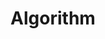 ---
layout: tag-list
type: tag

title: Algorithm
slug: algorithm
category: develop
sidebar: true
description: >
 Learn various algorithm and adopt for delvelopment. 
---